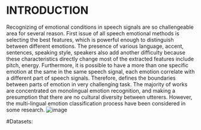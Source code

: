 # INTRODUCTION
																			 
Recognizing of emotional conditions in speech signals are so challengeable area for several reason. First issue of
all speech emotional methods is selecting the best features, which is powerful enough to distinguish between
different emotions. The presence of various language, accent, sentences, speaking style, speakers also add another
difficulty because these characteristics directly change most of the extracted features include pitch, energy.
Furthermore, it is possible to have a more than one specific emotion at the same in the same speech signal, each
emotion correlate with a different part of speech signals. Therefore, defines the boundaries between parts of emotion
in very challenging task. The majority of works are concentrated on monolingual emotion recognition, and making a
presumption that there are no cultural diversity between utterers. However, the multi-lingual emotion classification
process have been considered in some research.
![image](https://user-images.githubusercontent.com/57681167/132043303-47032033-5d6d-48af-8274-688bb02b0f4c.png)

#Datasets:
